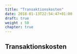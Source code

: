 ```yaml
---
title: "Transaktionskosten"
date: 2018-01-13T22:54:47+01:00
draft: true
weight : 50
chapter: true
---
```

## Transaktionskosten
